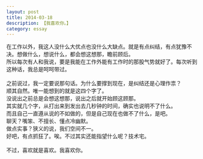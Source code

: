 ```yaml
---
layout: post
title: 2014-03-18
description: 【我喜欢你。】
category: essay
---
```


在工作以外，我这人没什么大优点也没什么大缺点。就是有点纠结，有点犹豫不决。想做什么，想说什么，都会想这想那，瞻前顾后。<br />
所以每次有人和我说，要是我能在工作外能有工作时的那股气势就好了。每次听到这种话，我总是呵呵带过。<br />
<br />
之前说过，我一定要说那句话。为什么要撑到现在，是纠结还是心理作祟？<br />
顺其自然。唯一能想到的就是这四个字了。<br />
没说出之前总是会想这想那，说出之后就开始顾这顾那。<br />
其实就几个字，从打出来到发出去几秒钟的时间，确实也说明不了什么。<br />
而且自己一直遵从说的不如做的，但是自己现在也做不了什么，是吧。<br />
聊天？嘴笨、不擅长、懂点冷幽默。<br />
做点实事？狭义的说，我们空间不一。<br />
好吧，有点抓狂了。唉。不过其实还能指望什么呢？技术宅。<br />
<br />
不过，喜欢就是喜欢。我喜欢你。<br />